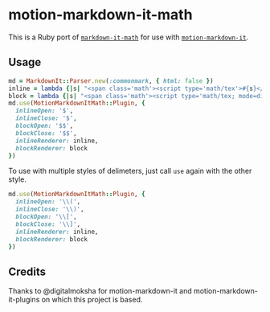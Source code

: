 # motion-markdown-it-math

This is a Ruby port of [`markdown-it-math`](https://github.com/runarberg/markdown-it-math) for use with [`motion-markdown-it`](https://github.com/digitalmoksha/motion-markdown-it).

## Usage

```ruby
md = MarkdownIt::Parser.new(:commonmark, { html: false })
inline = lambda {|s| "<span class='math'><script type='math/tex'>#{s}</script></span>" }}
block = lambda {|s| "<span class='math'><script type='math/tex; mode=display'>#{s}</script></span>" }
md.use(MotionMarkdownItMath::Plugin, {
  inlineOpen: '$',
  inlineClose: '$',
  blockOpen: '$$',
  blockClose: '$$',
  inlineRenderer: inline,
  blockRenderer: block
})
```

To use with multiple styles of delimeters, just call `use` again with the other style.

```ruby
md.use(MotionMarkdownItMath::Plugin, {
  inlineOpen: '\\(',
  inlineClose: '\\)',
  blockOpen: '\\[',
  blockClose: '\\]',
  inlineRenderer: inline,
  blockRenderer: block
})
```

## Credits

Thanks to @digitalmoksha for motion-markdown-it and motion-markdown-it-plugins on which this project is based.
